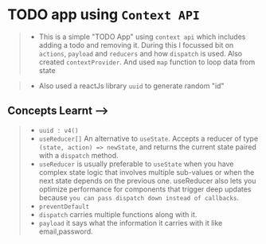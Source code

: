 # TODO app using `Context API`

> * This is a simple "TODO App" using `context api` which includes adding a todo and removing it. During this I focussed bit on `actions`, `payload` and `reducers` and how `dispatch` is used. Also created `contextProvider`. And used `map` function to loop data from state

> * Also used a reactJs library `uuid` to generate random "id"

## Concepts Learnt -->
> * `uuid : v4()`
> * `useReducer[]` An alternative to `useState`. Accepts a reducer of type `(state, action) => newState`, and returns the current state paired with a `dispatch` method.
> * `useReducer` is usually preferable to `useState` when you have complex state logic that involves multiple sub-values or when the next state depends on the previous one. useReducer also lets you optimize performance for components that trigger deep updates because `you can pass dispatch down instead of callbacks`.
> * `preventDefault`
> * `dispatch` carries multiple functions along with it.
> * `payload` it says what the information it carries with it like email,password.